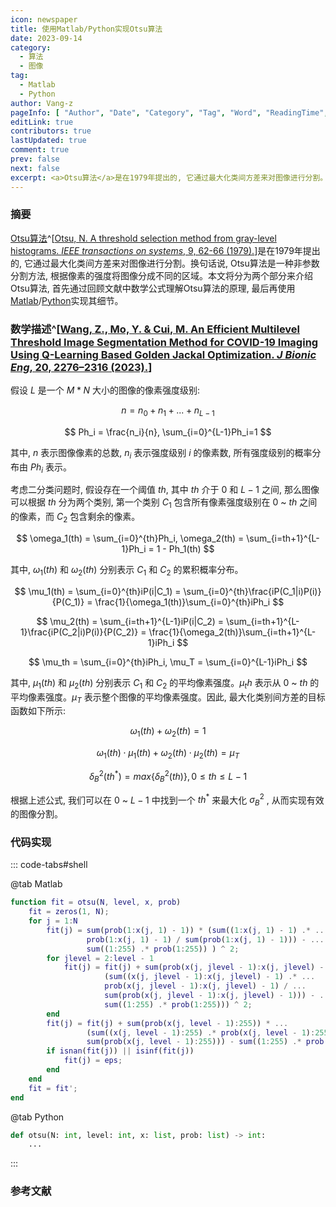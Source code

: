 ```yaml
---
icon: newspaper
title: 使用Matlab/Python实现Otsu算法
date: 2023-09-14
category:
  - 算法
  - 图像
tag:
  - Matlab
  - Python
author: Vang-z
pageInfo: [ "Author", "Date", "Category", "Tag", "Word", "ReadingTime", "PageView" ]
editLink: true
contributors: true
lastUpdated: true
comment: true
prev: false
next: false
excerpt: <a>Otsu算法</a>是在1979年提出的, 它通过最大化类间方差来对图像进行分割。换句话说, <a>Otsu算法</a>是一种非参数分割方法, 根据像素的强度将图像分成不同的区域。本文将分为两个部分来介绍<a>Otsu算法</a>, 首先通过回顾文献中数学公式理解<a>Otsu算法</a>的原理, 最后再使用<a>Matlab</a>/<a>Python</a>实现其细节。
---
```


### 摘要

[Otsu算法](https://cw.fel.cvut.cz/b201/_media/courses/a6m33bio/otsu.pdf)^[[Otsu, N. A threshold selection method from gray-level histograms. *IEEE transactions on systems*, 9, 62-66 (1979).](https://cw.fel.cvut.cz/b201/_media/courses/a6m33bio/otsu.pdf)]是在1979年提出的, 它通过最大化类间方差来对图像进行分割。换句话说, <a>Otsu算法</a>是一种非参数分割方法, 根据像素的强度将图像分成不同的区域。本文将分为两个部分来介绍<a>Otsu算法</a>, 首先通过回顾文献中数学公式理解<a>Otsu算法</a>的原理, 最后再使用[Matlab](https://matlab.mathworks.com)/[Python](https://python.org)实现其细节。

### 数学描述^[[Wang, Z., Mo, Y. & Cui, M. An Efficient Multilevel Threshold Image Segmentation Method for COVID-19 Imaging Using Q-Learning Based Golden Jackal Optimization. *J Bionic Eng*, 20, 2276–2316 (2023).](https://doi.org/10.1007/s42235-023-00391-5)]

假设 $L$ 是一个 $M*N$ 大小的图像的像素强度级别:

$$
n = n_0 + n_1 + ... + n_{L-1}
$$

$$
Ph_i = \frac{n_i}{n}, \sum_{i=0}^{L-1}Ph_i=1
$$

其中, $n$ 表示图像像素的总数, $n_i$ 表示强度级别 $i$ 的像素数, 所有强度级别的概率分布由 $Ph_i$ 表示。

考虑二分类问题时, 假设存在一个阈值 $th$, 其中 $th$ 介于 $0$ 和 $L-1$ 之间, 那么图像可以根据 $th$ 分为两个类别, 第一个类别 $C_1$ 包含所有像素强度级别在 $0$ ~ $th$ 之间的像素，而 $C_2$ 包含剩余的像素。

$$
\omega_1(th) = \sum_{i=0}^{th}Ph_i, \omega_2(th) = \sum_{i=th+1}^{L-1}Ph_i = 1 - Ph_1(th)
$$

其中, $\omega_1(th)$ 和 $\omega_2(th)$ 分别表示 $C_1$ 和 $C_2$ 的累积概率分布。

$$
\mu_1(th) = \sum_{i=0}^{th}iP(i|C_1) = \sum_{i=0}^{th}\frac{iP(C_1|i)P(i)}{P(C_1)} = \frac{1}{\omega_1(th)}\sum_{i=0}^{th}iPh_i
$$

$$
\mu_2(th) = \sum_{i=th+1}^{L-1}iP(i|C_2) = \sum_{i=th+1}^{L-1}\frac{iP(C_2|i)P(i)}{P(C_2)} = \frac{1}{\omega_2(th)}\sum_{i=th+1}^{L-1}iPh_i
$$

$$
\mu_th = \sum_{i=0}^{th}iPh_i, \mu_T = \sum_{i=0}^{L-1}iPh_i
$$

其中, $\mu_1(th)$ 和 $\mu_2(th)$ 分别表示 $C_1$ 和 $C_2$ 的平均像素强度。$\mu_th$ 表示从 $0$ ~ $th$ 的平均像素强度。$\mu_T$ 表示整个图像的平均像素强度。因此, 最大化类别间方差的目标函数如下所示:

$$
\omega_1(th) + \omega_2(th) = 1
$$

$$
\omega_1(th) \cdot \mu_1(th) + \omega_2(th) \cdot \mu_2(th) = \mu_T
$$

$$
\delta_B^2(th^*) = max\{\delta_B^2(th)\}, 0 \leq th \leq L-1
$$

根据上述公式, 我们可以在 $0$ ~ $L-1$ 中找到一个 $th^*$ 来最大化 $σ_B^2$ , 从而实现有效的图像分割。

### 代码实现

::: code-tabs#shell

@tab Matlab

```matlab
function fit = otsu(N, level, x, prob)
    fit = zeros(1, N);
    for j = 1:N
        fit(j) = sum(prob(1:x(j, 1) - 1)) * (sum((1:x(j, 1) - 1) .* ... 
                 prob(1:x(j, 1) - 1) / sum(prob(1:x(j, 1) - 1))) - ...
                 sum((1:255) .* prob(1:255)) ) ^ 2;
        for jlevel = 2:level - 1
            fit(j) = fit(j) + sum(prob(x(j, jlevel - 1):x(j, jlevel) - 1)) * ...
                     (sum((x(j, jlevel - 1):x(j, jlevel) - 1) .* ...
                     prob(x(j, jlevel - 1):x(j, jlevel) - 1) / ...
                     sum(prob(x(j, jlevel - 1):x(j, jlevel) - 1))) - ...
                     sum((1:255) .* prob(1:255))) ^ 2;
        end
        fit(j) = fit(j) + sum(prob(x(j, level - 1):255)) * ...
                 (sum((x(j, level - 1):255) .* prob(x(j, level - 1):255) / ...
                 sum(prob(x(j, level - 1):255))) - sum((1:255) .* prob(1:255))) ^ 2;
        if isnan(fit(j)) || isinf(fit(j))
            fit(j) = eps;
        end
    end
    fit = fit';
end
```

@tab Python

```python
def otsu(N: int, level: int, x: list, prob: list) -> int:
    ...
```

:::

### 参考文献
